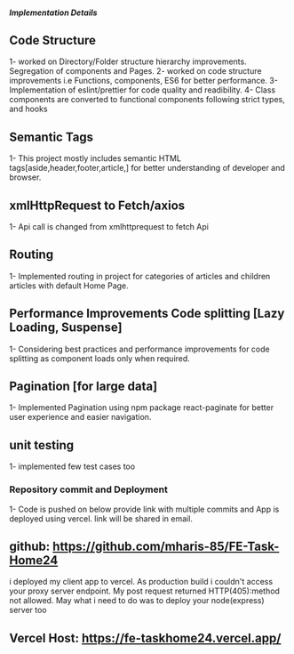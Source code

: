 ##### Implementation Details

## Code Structure

1- worked on Directory/Folder structure hierarchy improvements. Segregation of components and Pages.
2- worked on code structure improvements i.e Functions, components, ES6 for better performance.
3- Implementation of eslint/prettier for code quality and readibility.
4- Class components are converted to functional components following strict types, and hooks

## Semantic Tags

1- This project mostly includes semantic HTML tags[aside,header,footer,article,] for better understanding of developer and browser.

## xmlHttpRequest to Fetch/axios

1- Api call is changed from xmlhttprequest to fetch Api

## Routing

1- Implemented routing in project for categories of articles and children articles with default Home Page.

## Performance Improvements Code splitting [Lazy Loading, Suspense]

1- Considering best practices and performance improvements for code splitting as component loads only when required.

## Pagination [for large data]

1- Implemented Pagination using npm package react-paginate for better user experience and easier navigation.

## unit testing

1- implemented few test cases too

### Repository commit and Deployment

1- Code is pushed on below provide link with multiple commits and App is deployed using vercel. link will be shared in email.

## github: https://github.com/mharis-85/FE-Task-Home24

i deployed my client app to vercel. As production build i couldn't access your proxy server endpoint. My post request returned HTTP(405):method not allowed. May what i need to do was to deploy your node(express) server too

## Vercel Host: https://fe-taskhome24.vercel.app/

######
